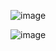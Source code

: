 ![image](https://user-images.githubusercontent.com/37501487/205535112-d8bc44f8-484e-46e7-a783-2036e90e8c1b.png)

![image](https://user-images.githubusercontent.com/37501487/205535196-b591641f-46ec-4110-8165-8a802333d312.png)
